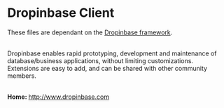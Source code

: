 <!DOCTYPE html>
<html lang="en">

<head>
    <meta http-equiv="Content-Type" content="text/html; charset=UTF-8" />
</head>

<body>
<h1>Dropinbase Client</h1>

These files are dependant on the <a href="https://github.com/Dropinbase/framework">Dropinbase framework</a>.<br><br>

Dropinbase enables rapid prototyping, development and maintenance of database/business applications, without limiting customizations.<br> 
Extensions are easy to add, and can be shared with other community members.<br><br>

<b>Home: </b>http://www.dropinbase.com <br>

</body>
</html>

